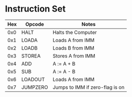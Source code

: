 
# Instruction Set

|Hex|Opcode   |Notes                          |
|---|---------|-------------------------------|
|0x0|HALT     |Halts the Computer             |
|0x1|LOADA    |Loads A from IMM               |
|0x2|LOADB    |Loads B from IMM               |
|0x3|STOREA   |Stores A from IMM              |
|0x4|ADD      |A := A + B                     |
|0x5|SUB      |A := A - B                     |
|0x6|LOADOUT  |Loads A from IMM               |
|0x7|JUMPZERO |Jumps to IMM if zero-flag is on|


